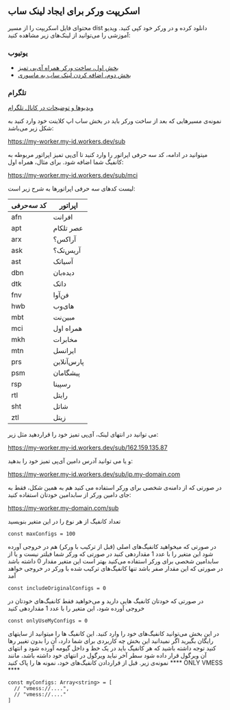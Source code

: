 ## اسکریپت ورکر برای ایجاد لینک ساب

محتوای فایل اسکریپت را از مسیر dist دانلود کرده و در ورکر خود کپی کنید.
ویدیو آموزشی را می‌توانید از لینک‌های زیر مشاهده کنید:

### یوتیوب

- [بخش اول، ساخت ورکر همراه آی‌پی تمیز](https://youtu.be/oxYoILJ9Hgk)
- [بخش دوم، اضافه کردن لینک ساب به ماسوری](https://youtu.be/Pq5FWdG31Yc)

### تلگرام

[ویدیوها و توضیحات در کانال تلگرام](https://t.me/vahidgeek/72)


نمونه‌ی مسیرهایی که بعد از ساخت ورکر باید در بخش ساب اپ کلاینت خود وارد کنید به شکل زیر می‌باشد:

https://my-worker.my-id.workers.dev/sub


میتوانید در ادامه، کد سه حرفی اپراتور را وارد کنید تا آی‌پی تمیز اپراتور مربوطه به کانفیگ شما اضافه شود. برای مثال، همراه اول:

https://my-worker.my-id.workers.dev/sub/mci


لیست کدهای سه حرفی اپراتورها به شرح زیر است:

کد سه‌حرفی  | اپراتور      
---         | --- 
afn         | افرانت       
apt         | عصر تلکام    
arx         | آراکس؟       
ask         | آریس‌تک؟      
ast         | آسیاتک       
dbn         | دیده‌بان     
dtk         | داتک    
fnv         | فن‌آوا        
hwb         | های‌وب        
mbt         | مبین‌نت       
mci         | همراه اول    
mkh         | مخابرات      
mtn         | ایرانسل      
prs         | پارس‌آنلاین    
psm         | پیشگامان    
rsp         | رسپینا       
rtl         | رایتل        
sht         | شاتل         
ztl         | زیتل

می توانید در انتهای لینک، آی‌پی تمیز خود را قراردهید مثل زیر:

https://my-worker.my-id.workers.dev/sub/162.159.135.87

و یا می توانید آدرس دامین آی‌پی تمیز خود را بدهید:

https://my-worker.my-id.workers.dev/sub/ip.my-domain.com

در صورتی که از دامنه‌ی شخصی برای ورکر استفاده می کنید هم به همین شکل، فقط به جای دامین ورکر از سابدامین خودتان استفاده کنید:

https://my-worker.my-domain.com/sub


تعداد کانفیگ از هر نوع را در این متغیر بنویسید
```
const maxConfigs = 100
```

در صورتی که میخواهید کانفیگ‌های اصلی (قبل از ترکیب با ورکر) هم در خروجی آورده شود این متغیر را با عدد 1 مقداردهی کنید
در صورتی که ورکر شما فیلتر نیست و یا از سابدامین شخصی برای ورکر استفاده می‌کنید بهتر است این متغیر مقدار 0 داشته باشد
در صورتی که این مقدار صفر باشد تنها کانفیگ‌های ترکیب شده با ورکر در خروجی خواهد آمد
```
const includeOriginalConfigs = 0
```

در صورتی که خودتان کانفیگ هایی دارید و می‌خواهید فقط کانفیگ‌های خودتان در خروجی آورده شود، این متغیر را با عدد 1 مقداردهی کنید
```
const onlyUseMyConfigs = 0
```

در این بخش می‌توانید کانفیگ‌های خود را وارد کنید. این کانفیگ ها را میتوانید از سایتهای رایگان بگیرید
اگر نمیدانید این بخش چه کاربردی برای شما دارد، آن را بدون تغییر رها کنید
توجه داشته باشید که هر کانفیگ باید در یک خط و داخل گیومه آورده شود و انتهای آن ویرگول قرار داده شود
سطر آخر نباید ویرگول در انتهای خود داشته باشد، مانند نمونه‌ی زیر. قبل از قراردادن کانفیگ‌های خود، نمونه ها را پاک کنید
**** ONLY VMESS ****
```
const myConfigs: Array<string> = [
  // "vmess://....",
  // "vmess://...."
]
```
